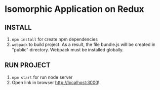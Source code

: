 Isomorphic Application on Redux
========================================================================

INSTALL
------------------------------------------------------------------------
1. `npm install` for create npm dependencies
2. `webpack` to build project. As a result, the file bundle.js will be created in "public" directory.
   Webpack must be installed globally.

RUN PROJECT
------------------------------------------------------------------------
1. `npm start` for run node server
2. Open link in browser  [http://localhost:3000](http://localhost:3000)!
